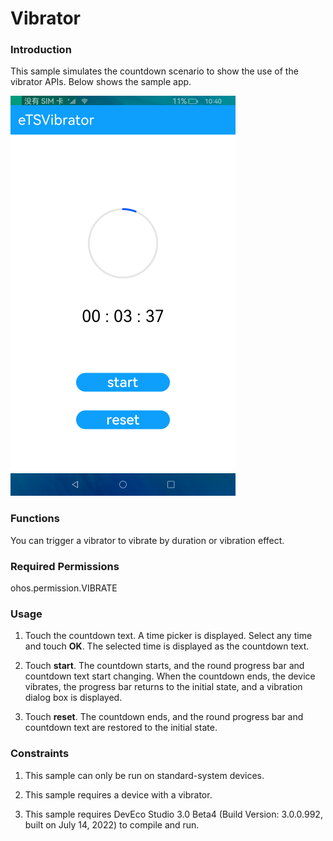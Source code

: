 # Vibrator

### Introduction

This sample simulates the countdown scenario to show the use of the vibrator APIs. Below shows the sample app.

![](./screenshots/device/vibrator.png)

### Functions

You can trigger a vibrator to vibrate by duration or vibration effect.

### Required Permissions

ohos.permission.VIBRATE

### Usage

1. Touch the countdown text. A time picker is displayed. Select any time and touch **OK**. The selected time is displayed as the countdown text.

2. Touch **start**. The countdown starts, and the round progress bar and countdown text start changing. When the countdown ends, the device vibrates, the progress bar returns to the initial state, and a vibration dialog box is displayed.

3. Touch **reset**. The countdown ends, and the round progress bar and countdown text are restored to the initial state.

### Constraints

1. This sample can only be run on standard-system devices.

2. This sample requires a device with a vibrator.

3. This sample requires DevEco Studio 3.0 Beta4 (Build Version: 3.0.0.992, built on July 14, 2022) to compile and run. 

